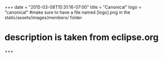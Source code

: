 +++
date = "2015-03-08T15:31:16-07:00"
title = "Canonical"
logo = "canonical" #make sure to have a file named [logo].png in the static/assets/images/members/ folder
# description is taken from eclipse.org
+++

